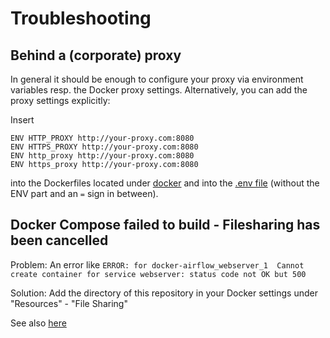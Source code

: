 # Troubleshooting

## Behind a (corporate) proxy
In general it should be enough to configure your proxy via environment variables resp. the Docker proxy settings.
Alternatively, you can add the proxy settings explicitly:

Insert

    ENV HTTP_PROXY http://your-proxy.com:8080
    ENV HTTPS_PROXY http://your-proxy.com:8080
    ENV http_proxy http://your-proxy.com:8080
    ENV https_proxy http://your-proxy.com:8080

into the Dockerfiles located under [docker](/docker) and into the [.env file](/.env) (without the ENV part and an `=` sign in between).

## Docker Compose failed to build - Filesharing has been cancelled
Problem: An error like `ERROR: for docker-airflow_webserver_1  Cannot create container for service webserver: status code not OK but 500`

Solution: Add the directory of this repository in your Docker settings under "Resources" - "File Sharing"

See also [here](https://stackoverflow.com/questions/60754297/docker-compose-failed-to-build-filesharing-has-been-cancelled)
